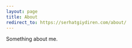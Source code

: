 ```yaml
---
layout: page
title: About
redirect_to: https://serhatgiydiren.com/about/
---
```


Something about me.
